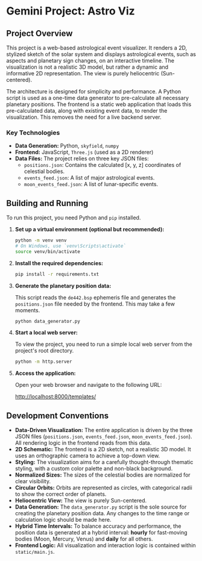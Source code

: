 # Gemini Project: Astro Viz

## Project Overview

This project is a web-based astrological event visualizer. It renders a 2D, stylized sketch of the solar system and displays astrological events, such as aspects and planetary sign changes, on an interactive timeline. The visualization is not a realistic 3D model, but rather a dynamic and informative 2D representation. The view is purely heliocentric (Sun-centered).

The architecture is designed for simplicity and performance. A Python script is used as a one-time data generator to pre-calculate all necessary planetary positions. The frontend is a static web application that loads this pre-calculated data, along with existing event data, to render the visualization. This removes the need for a live backend server.

### Key Technologies

-   **Data Generation:** Python, `skyfield`, `numpy`
-   **Frontend:** JavaScript, `Three.js` (used as a 2D renderer)
-   **Data Files:** The project relies on three key JSON files:
    -   `positions.json`: Contains the calculated [x, y, z] coordinates of celestial bodies.
    -   `events_feed.json`: A list of major astrological events.
    -   `moon_events_feed.json`: A list of lunar-specific events.

## Building and Running

To run this project, you need Python and `pip` installed.

1.  **Set up a virtual environment (optional but recommended):**

    ```bash
    python -m venv venv
    # On Windows, use `venv\Scripts\activate`
    source venv/bin/activate
    ```

2.  **Install the required dependencies:**

    ```bash
    pip install -r requirements.txt
    ```

3.  **Generate the planetary position data:**

    This script reads the `de442.bsp` ephemeris file and generates the `positions.json` file needed by the frontend. This may take a few moments.

    ```bash
    python data_generator.py
    ```

4.  **Start a local web server:**

    To view the project, you need to run a simple local web server from the project's root directory.

    ```bash
    python -m http.server
    ```

5.  **Access the application:**

    Open your web browser and navigate to the following URL:

    [http://localhost:8000/templates/](http://localhost:8000/templates/)

## Development Conventions

-   **Data-Driven Visualization:** The entire application is driven by the three JSON files (`positions.json`, `events_feed.json`, `moon_events_feed.json`). All rendering logic in the frontend reads from this data.
-   **2D Schematic:** The frontend is a 2D sketch, not a realistic 3D model. It uses an orthographic camera to achieve a top-down view.
-   **Styling:** The visualization aims for a carefully thought-through thematic styling, with a custom color palette and non-black background.
-   **Normalized Sizes:** The sizes of the celestial bodies are normalized for clear visibility.
-   **Circular Orbits:** Orbits are represented as circles, with categorical radii to show the correct order of planets.
-   **Heliocentric View:** The view is purely Sun-centered.
-   **Data Generation:** The `data_generator.py` script is the sole source for creating the planetary position data. Any changes to the time range or calculation logic should be made here.
-   **Hybrid Time Intervals:** To balance accuracy and performance, the position data is generated at a hybrid interval: **hourly** for fast-moving bodies (Moon, Mercury, Venus) and **daily** for all others.
-   **Frontend Logic:** All visualization and interaction logic is contained within `static/main.js`.
